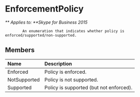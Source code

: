 
# EnforcementPolicy


_** Applies to: **Skype for Business 2015_

            An enumeration that indicates whether policy is enforced/supported/non-supported.
            
## Members



|**Name**|**Description**|
|:-----|:-----|
|Enforced|Policy is enforced.|
|NotSupported|Policy is not supported.|
|Supported|Policy is supported (but not enforced).|
